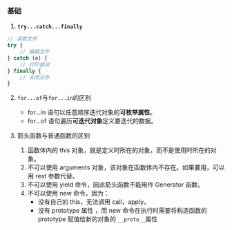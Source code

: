 ### 基础

1. **`try...catch...finally`**

```js
// 读取文件
try {
    // 编辑文件
} catch (e) {
    // 打印错误
} finally {
    // 关闭文件
}
```

2. `for...of`与`for...in`的区别

    - for...in 语句以任意顺序迭代对象的**可枚举属性**。
    - for...of 语句遍历**可迭代对象**定义要迭代的数据。

3. 箭头函数与普通函数的区别

    1. 函数体内的 this 对象，就是定义时所在的对象，而不是使用时所在的对象。
    2. 不可以使用 arguments 对象，该对象在函数体内不存在。如果要用，可以用 rest 参数代替。
    3. 不可以使用 yield 命令，因此箭头函数不能用作 Generator 函数。
    4. 不可以使用 new 命令，因为：
        - 没有自己的 this，无法调用 call，apply。
        - 没有 prototype 属性 ，而 new 命令在执行时需要将构造函数的 prototype 赋值给新的对象的 `__proto__`属性

